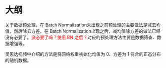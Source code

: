 
# 大纲


关于数据预处理，在 Batch Normalization未出现之前预处理的主要做法是减去均值，然后除去方差。在 Batch Normalization出现之后，减均值除方差的做法已经没有必要了。<span style="color:red;">没必要了吗？使用 BN 之后？</span>对应的预处理方法主要是数据筛查、数据增强等。





吴恩达视频中介绍的方法是将网络权重初始化均值为 0、方差为 1 符合的正态分布的随机数据。
